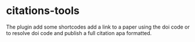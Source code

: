# citations-tools
The plugin add some shortcodes add a link to a paper using the doi code or to resolve doi code and publish a full citation apa formatted.
